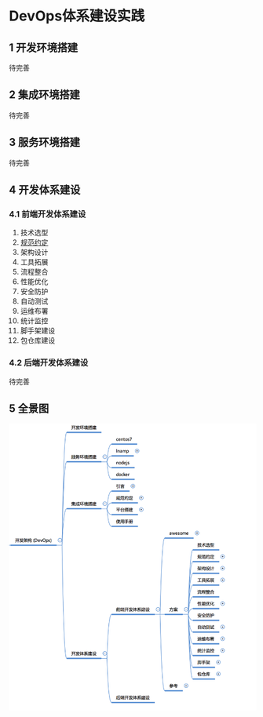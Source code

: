 # DevOps体系建设实践

## 1 开发环境搭建

待完善

## 2 集成环境搭建

待完善

## 3 服务环境搭建

待完善

## 4 开发体系建设

### 4.1 前端开发体系建设

1. 技术选型
2. [规范约定](https://github.com/xix-team/spec)
3. 架构设计
4. 工具拓展
5. 流程整合
6. 性能优化
7. 安全防护
8. 自动测试
9. 运维布署
10. 统计监控
11. 脚手架建设
12. 包仓库建设

### 4.2 后端开发体系建设

待完善

## 5 全景图

![概述](./summary.png)
